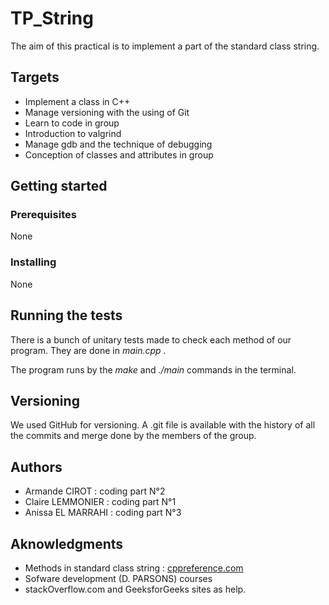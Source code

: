# TP_String
 The aim of this practical is to implement a part of the standard class string.
 
## Targets
* Implement a class in C++
* Manage versioning with the using of Git
* Learn to code in group
* Introduction to valgrind 
* Manage gdb and the technique of debugging
* Conception of classes and attributes in group

## Getting started

### Prerequisites

None

### Installing
None

## Running the tests
There is a bunch of unitary tests made to check each method of our program. They are done in *main.cpp* .

The program runs by the *make* and *./main* commands in the terminal.


## Versioning
We used GitHub for versioning. A .git file is available with the history of all the commits and merge done by the members of the group.

## Authors
* Armande CIROT : coding part N°2
* Claire LEMMONIER : coding part N°1
* Anissa EL MARRAHI : coding part N°3

## Aknowledgments
* Methods in standard class string : [cppreference.com](https://en.cppreference.com/w/cpp/string/basic_string)
* Sofware development (D. PARSONS) courses
* stackOverflow.com and GeeksforGeeks sites as help.





